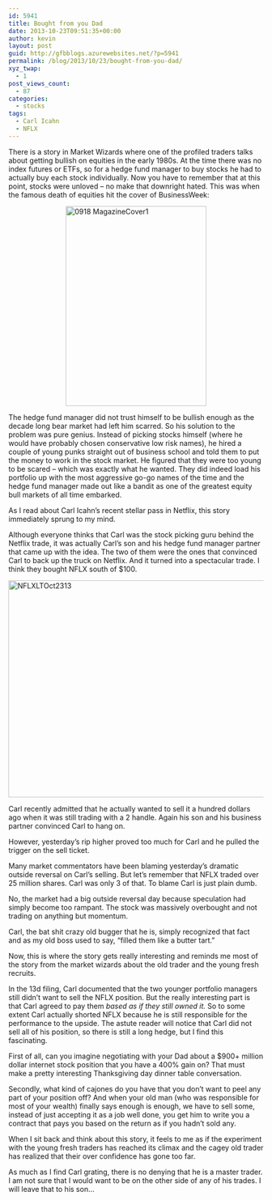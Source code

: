 ```yaml
---
id: 5941
title: Bought from you Dad
date: 2013-10-23T09:51:35+00:00
author: kevin
layout: post
guid: http://gfbblogs.azurewebsites.net/?p=5941
permalink: /blog/2013/10/23/bought-from-you-dad/
xyz_twap:
  - 1
post_views_count:
  - 87
categories:
  - stocks
tags:
  - Carl Icahn
  - NFLX
---
```

There is a story in Market Wizards where one of the profiled traders talks about getting bullish on equities in the early 1980s. At the time there was no index futures or ETFs, so for a hedge fund manager to buy stocks he had to actually buy each stock individually. Now you have to remember that at this point, stocks were unloved &#8211; no make that downright hated. This was when the famous death of equities hit the cover of BusinessWeek:

<img style="display:block; margin-left:auto; margin-right:auto;" src="http://themacrotourist.com/blogs/2013/10/0918_MagazineCover1.jpg" alt="0918 MagazineCover1" title="0918_MagazineCover1.jpg" border="0" width="278" height="395" />

The hedge fund manager did not trust himself to be bullish enough as the decade long bear market had left him scarred. So his solution to the problem was pure genius. Instead of picking stocks himself (where he would have probably chosen conservative low risk names), he hired a couple of young punks straight out of business school and told them to put the money to work in the stock market. He figured that they were too young to be scared &#8211; which was exactly what he wanted. They did indeed load his portfolio up with the most aggressive go-go names of the time and the hedge fund manager made out like a bandit as one of the greatest equity bull markets of all time embarked.

As I read about Carl Icahn&#8217;s recent stellar pass in Netflix, this story immediately sprung to my mind. 

Although everyone thinks that Carl was the stock picking guru behind the Netflix trade, it was actually Carl&#8217;s son and his hedge fund manager partner that came up with the idea. The two of them were the ones that convinced Carl to back up the truck on Netflix. And it turned into a spectacular trade. I think they bought NFLX south of $100.

<img style="display:block; margin-left:auto; margin-right:auto;" src="http://themacrotourist.com/blogs/2013/10/NFLXLTOct2313.gif" alt="NFLXLTOct2313" title="NFLXLTOct2313.gif" border="0" width="600" height="429" />

Carl recently admitted that he actually wanted to sell it a hundred dollars ago when it was still trading with a 2 handle. Again his son and his business partner convinced Carl to hang on. 

However, yesterday&#8217;s rip higher proved too much for Carl and he pulled the trigger on the sell ticket. 

Many market commentators have been blaming yesterday&#8217;s dramatic outside reversal on Carl&#8217;s selling. But let&#8217;s remember that NFLX traded over 25 million shares. Carl was only 3 of that. To blame Carl is just plain dumb.

No, the market had a big outside reversal day because speculation had simply become too rampant. The stock was massively overbought and not trading on anything but momentum. 

Carl, the bat shit crazy old bugger that he is, simply recognized that fact and as my old boss used to say, &#8220;filled them like a butter tart.&#8221;

Now, this is where the story gets really interesting and reminds me most of the story from the market wizards about the old trader and the young fresh recruits. 

In the 13d filing, Carl documented that the two younger portfolio managers still didn&#8217;t want to sell the NFLX position. But the really interesting part is that Carl agreed to pay them _based as if they still owned it._ So to some extent Carl actually shorted NFLX because he is still responsible for the performance to the upside. The astute reader will notice that Carl did not sell all of his position, so there is still a long hedge, but I find this fascinating.

First of all, can you imagine negotiating with your Dad about a $900+ million dollar internet stock position that you have a 400% gain on? That must make a pretty interesting Thanksgiving day dinner table conversation.

Secondly, what kind of cajones do you have that you don&#8217;t want to peel any part of your position off? And when your old man (who was responsible for most of your wealth) finally says enough is enough, we have to sell some, instead of just accepting it as a job well done, you get him to write you a contract that pays you based on the return as if you hadn&#8217;t sold any. 

When I sit back and think about this story, it feels to me as if the experiment with the young fresh traders has reached its climax and the cagey old trader has realized that their over confidence has gone too far. 

As much as I find Carl grating, there is no denying that he is a master trader. I am not sure that I would want to be on the other side of any of his trades. I will leave that to his son&#8230;